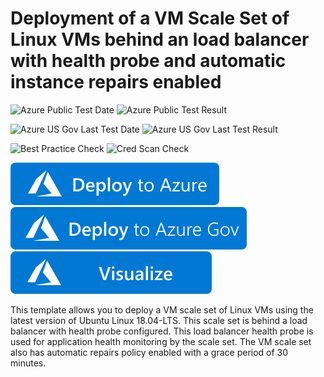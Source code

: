 # Deployment of a VM Scale Set of Linux VMs behind an load balancer with health probe and automatic instance repairs enabled

![Azure Public Test Date](https://azurequickstartsservice.blob.core.windows.net/badges/quickstarts/microsoft.compute/vmss-automatic-repairs-slb-health-probe/PublicLastTestDate.svg)
![Azure Public Test Result](https://azurequickstartsservice.blob.core.windows.net/badges/quickstarts/microsoft.compute/vmss-automatic-repairs-slb-health-probe/PublicDeployment.svg)

![Azure US Gov Last Test Date](https://azurequickstartsservice.blob.core.windows.net/badges/quickstarts/microsoft.compute/vmss-automatic-repairs-slb-health-probe/FairfaxLastTestDate.svg)
![Azure US Gov Last Test Result](https://azurequickstartsservice.blob.core.windows.net/badges/quickstarts/microsoft.compute/vmss-automatic-repairs-slb-health-probe/FairfaxDeployment.svg)

![Best Practice Check](https://azurequickstartsservice.blob.core.windows.net/badges/quickstarts/microsoft.compute/vmss-automatic-repairs-slb-health-probe/BestPracticeResult.svg)
![Cred Scan Check](https://azurequickstartsservice.blob.core.windows.net/badges/quickstarts/microsoft.compute/vmss-automatic-repairs-slb-health-probe/CredScanResult.svg)

[![Deploy To Azure](https://raw.githubusercontent.com/Azure/azure-quickstart-templates/master/1-CONTRIBUTION-GUIDE/images/deploytoazure.svg?sanitize=true)](https://portal.azure.com/#create/Microsoft.Template/uri/https%3A%2F%2Fraw.githubusercontent.com%2FAzure%2Fazure-quickstart-templates%2Fmaster%2Fquickstarts%2Fmicrosoft.compute%2Fvmss-automatic-repairs-slb-health-probe%2Fazuredeploy.json)  
[![Deploy To Azure US Gov](https://raw.githubusercontent.com/Azure/azure-quickstart-templates/master/1-CONTRIBUTION-GUIDE/images/deploytoazuregov.svg?sanitize=true)](https://portal.azure.us/#create/Microsoft.Template/uri/https%3A%2F%2Fraw.githubusercontent.com%2FAzure%2Fazure-quickstart-templates%2Fmaster%2Fquickstarts%2Fmicrosoft.compute%2Fvmss-automatic-repairs-slb-health-probe%2Fazuredeploy.json)
[![Visualize](https://raw.githubusercontent.com/Azure/azure-quickstart-templates/master/1-CONTRIBUTION-GUIDE/images/visualizebutton.svg?sanitize=true)](http://armviz.io/#/?load=https%3A%2F%2Fraw.githubusercontent.com%2FAzure%2Fazure-quickstart-templates%2Fmaster%2Fquickstarts%2Fmicrosoft.compute%2Fvmss-automatic-repairs-slb-health-probe%2Fazuredeploy.json)

This template allows you to deploy a VM scale set of Linux VMs using the latest version of Ubuntu Linux 18.04-LTS. This scale set is behind a load balancer with health probe configured. This load balancer health probe is used for application health monitoring by the scale set. The VM scale set also has automatic repairs policy enabled with a grace period of 30 minutes.


